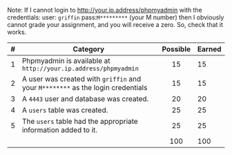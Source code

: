 Note: If I cannot login to http://your.ip.address/phpmyadmin with the credentials: user: `griffin` pass:`M*********` (your M number) then I obviously cannot grade your assignment, and you will receive a zero. So, check that it works.


| # |  Category                                                                                              | Possible | Earned|
|---|--------------------------------------------------------------------------------------------------------|:--------:|:------|
| 1 | Phpmyadmin is available at `http://your.ip.address/phpmyadmin`                                         |   15     |   15 |
| 2 | A user was created with `griffin` and your `M********` as the login credentials                        |   15     |   15 |
| 3 | A `4443` user and database was created.                                                                |   20     |   20 |
| 4 | A `users` table was created.                                                                           |   25     |   25 |
| 5 | The `users` table had the appropriate information added to it.                                         |   25     |   25 |
|   |                                                                                                        |   100    |  100 |

